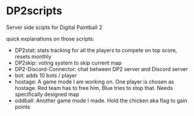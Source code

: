 # DP2scripts
Server side scipts for Digital Paintball 2


quick explanations on those scripts:
- DP2stat: stats tracking for all the players to compete on top score, resets monthly
- DP2skip: voting system to skip current map
- DP2-Discord-Connector: chat between DP2 server and Discord server
- bot: adds 10 bots / player 
- hostage: A game mode I am working on. One player is chosen as hostage. Red team has to free him, Blue tries to stop that. Needs specifically designed map
- oddball: Another game mode I made. Hold the chicken aka flag to gain points
